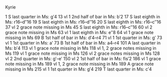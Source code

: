 Kyrie

1 S last quarter in Ms: g′4
13  vl 1  2nd half of bar in Ms: b′2
17  S last eighth in Ms: r16–d″16
19  S last eighth in Ms: r16–d″16
20  S last eighth in Ms: r16–c″16
37  vl 2  grace note missing in Ms
45  S last eighth in Ms: r16–c″16
60  vl 2  grace note missing in Ms
63  vl 1  last eighth in Ms: e″8
64  vl 1  grace note missing in Ms
69  B 1st half of bar in Ms: d′4–r4
71  vl 1  1st quarter in Ms: g′
73  vl 1  1st quarter in Ms: a′
73  B 1st half of bar in Ms: a4–r4
101 A last quarter in Ms: b′4
113  vl 1  grace note missing in Ms
118  vl 1, 2  grace notes missing in Ms
119  vl 1  grace note missing in Ms
126  vl 2  grace notes missing in Ms
128 vl 2  2nd quarter in Ms: g′–e′
150 vl 2  1st half of bar in Ms: fis′2
186  vl 1  grace note missing in Ms
189  vl 1, 2  grace note missing in Ms
189 A grace note missing in Ms
215 vl 1  1st quarter in Ms: g′4
219 T last quarter in Ms: c′4
